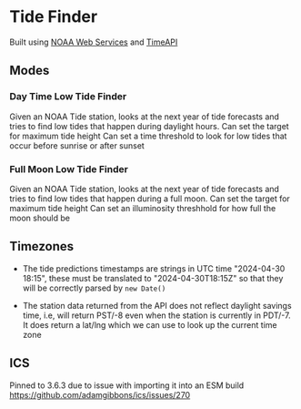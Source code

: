 # Tide Finder

Built using [NOAA Web Services](https://www.tidesandcurrents.noaa.gov/web_services_info.html) and [TimeAPI](https://www.timeapi.io)

## Modes

### Day Time Low Tide Finder

Given an NOAA Tide station, looks at the next year of tide forecasts and tries to find low tides that happen during daylight hours.
Can set the target for maximum tide height
Can set a time threshold to look for low tides that occur before sunrise or after sunset

### Full Moon Low Tide Finder

Given an NOAA Tide station, looks at the next year of tide forecasts and tries to find low tides that happen during a full moon.
Can set the target for maximum tide height
Can set an illuminosity threshhold for how full the moon should be

## Timezones

- The tide predictions timestamps are strings in UTC time "2024-04-30 18:15", these must be translated to "2024-04-30T18:15Z" so that they will be correctly parsed by `new Date()`

- The station data returned from the API does not reflect daylight savings time, i.e, will return PST/-8 even when the station is currently in PDT/-7. It does return a lat/lng which we can use to look up the current time zone

## ICS

Pinned to 3.6.3 due to issue with importing it into an ESM build https://github.com/adamgibbons/ics/issues/270
